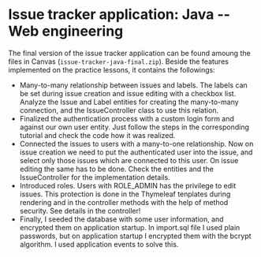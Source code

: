 # Issue tracker application: Java -- Web engineering

The final version of the issue tracker application can be found amoung the files in Canvas (`issue-tracker-java-final.zip`). Beside the features implemented on the practice lessons, it contains the followings:

- Many-to-many relationship between issues and labels. The labels can be set during issue creation and issue editing with a checkbox list. Analyze the Issue and Label entities for creating the many-to-many connection, and the IssueController class to use this relation.
- Finalized the authentication process with a custom login form and against our own user entity. Just follow the steps in the corresponding tutorial and check the code how it was realized.
- Connected the issues to users with a many-to-one relationship. Now on issue creation we need to put the authenticated user into the issue, and select only those issues which are connected to this user. On issue editing the same has to be done. Check the entities and the IssueController for the implementation details.
- Introduced roles. Users with ROLE_ADMIN has the privilege to edit issues. This protection is done in the Thymeleaf tenplates during rendering and in the controller methods with the help of method security. See details in the controller!
- Finally, I seeded the database with some user information, and encrypted them on application startup. In import.sql file I used plain passwords, but on application startup I encrypted them with the bcrypt algorithm. I used application events to solve this.
